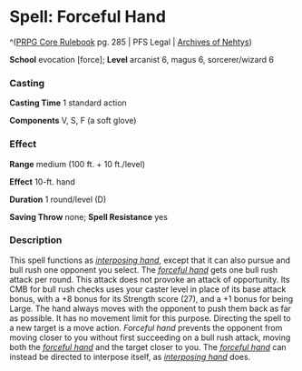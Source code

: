 # Spell: Forceful Hand

^([PRPG Core Rulebook][ss-forceful-hand] pg. 285 | PFS Legal | [Archives of Nehtys][sn-forceful-hand])

**School** evocation [force]; **Level** arcanist 6, magus 6, sorcerer/wizard 6

### Casting

**Casting Time** 1 standard action  

**Components** V, S, F (a soft glove)

### Effect

**Range** medium (100 ft. + 10 ft./level)  

**Effect** 10-ft. hand  

**Duration** 1 round/level (D)  

**Saving Throw** none; **Spell Resistance** yes

### Description

This spell functions as _[interposing hand]_, except that it can also pursue and bull rush one opponent you select. The _[forceful hand]_ gets one bull rush attack per round. This attack does not provoke an attack of opportunity. Its CMB for bull rush checks uses your caster level in place of its base attack bonus, with a +8 bonus for its Strength score (27), and a +1 bonus for being Large. The hand always moves with the opponent to push them back as far as possible. It has no movement limit for this purpose. Directing the spell to a new target is a move action. _Forceful hand_ prevents the opponent from moving closer to you without first succeeding on a bull rush attack, moving both the _[forceful hand]_ and the target closer to you. The _[forceful hand]_ can instead be directed to interpose itself, as _[interposing hand]_ does.

[ss-forceful-hand]: http://paizo.com/pathfinderRPG/v57
[sn-forceful-hand]: http://www.archivesofnethys.com/SpellDisplay.aspx?ItemName=Forceful%20Hand
[interposing hand]: http://www.archivesofnethys.com/SpellDisplay.aspx?ItemName=interposing%20hand
[forceful hand]: http://www.archivesofnethys.com/SpellDisplay.aspx?ItemName=forceful%20hand